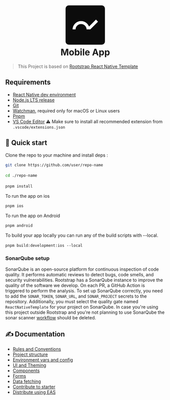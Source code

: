 <h1 align="center">
  <img alt="logo" src="./assets/RootstrapIcon.jpg" width="124px" style="border-radius:10px"/><br/>
Mobile App </h1>

> This Project is based on [Rootstrap React Native Template](https://github.com/rootstrap/react-native-template)

## Requirements

- [React Native dev environment](https://reactnative.dev/docs/environment-setup)
- [Node.js LTS release](https://nodejs.org/en/)
- [Git](https://git-scm.com/)
- [Watchman](https://facebook.github.io/watchman/docs/install#buildinstall), required only for macOS or Linux users
- [Pnpm](https://pnpm.io/installation)
- [VS Code Editor](https://code.visualstudio.com/download) ⚠️ Make sure to install all recommended extension from `.vscode/extensions.json`

## 👋 Quick start

Clone the repo to your machine and install deps :

```sh
git clone https://github.com/user/repo-name

cd ./repo-name

pnpm install
```

To run the app on ios

```sh
pnpm ios
```

To run the app on Android

```sh
pnpm android
```

To build your app locally you can run any of the build scripts with --local.

`pnpm build:development:ios --local`

### SonarQube setup

SonarQube is an open-source platform for continuous inspection of code quality. It performs automatic reviews to detect bugs, code smells, and security vulnerabilities. Rootstrap has a SonarQube instance to improve the quality of the software we develop. On each PR, a GitHub Action is triggered to perform the analysis. To set up SonarQube correctly, you need to add the `SONAR_TOKEN`, `SONAR_URL`, and `SONAR_PROJECT` secrets to the repository. Additionally, you must select the quality gate named `ReactNativeTemplate` for your project on SonarQube. In case you're using this project outside Rootstrap and you're not planning to use SonarQube the sonar scanner [workflow](.github/workflows/sonar.yml) should be deleted.

## ✍️ Documentation

- [Rules and Conventions](https://starter.obytes.com/getting-started/rules-and-conventions/)
- [Project structure](https://starter.obytes.com/getting-started/project-structure)
- [Environment vars and config](https://starter.obytes.com/getting-started/environment-vars-config)
- [UI and Theming](https://starter.obytes.com/ui-and-theme/ui-theming)
- [Components](https://starter.obytes.com/ui-and-theme/components)
- [Forms](https://starter.obytes.com/ui-and-theme/Forms)
- [Data fetching](https://starter.obytes.com/guides/data-fetching)
- [Contribute to starter](https://starter.obytes.com/how-to-contribute/)
- [Distribute using EAS](/EAS.md)
